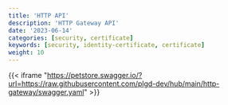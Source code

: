```yaml
---
title: 'HTTP API'
description: 'HTTP Gateway API'
date: '2023-06-14'
categories: [security, certificate]
keywords: [security, identity-certificate, certificate]
weight: 10
---
```


{{< iframe "https://petstore.swagger.io/?url=https://raw.githubusercontent.com/plgd-dev/hub/main/http-gateway/swagger.yaml" >}}
